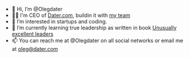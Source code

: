 - 👋 Hi, I’m @Olegdater
- 👨‍💻 I'm CEO of [Dater.com](https://dater.com/), buildin it with [my team](https://open.dater.com/ru-team)
- 👀 I’m interested in startups and coding.
- 🌱 I’m currently learning true leadership as written in book [Unusually excellent leaders](https://www.amazon.com/Unusually-Excellent-Necessary-Required-Leadership-ebook/dp/B004IK9XMY/ref=sr_1_1?crid=160RF0PJL3OIK&keywords=unusually+excellent&qid=1672048790&sprefix=unusually+excell%2Caps%2C251&sr=8-1)
- 📫 You can reach me at @Olegdater on all social networks or email me at oleg@dater.com

